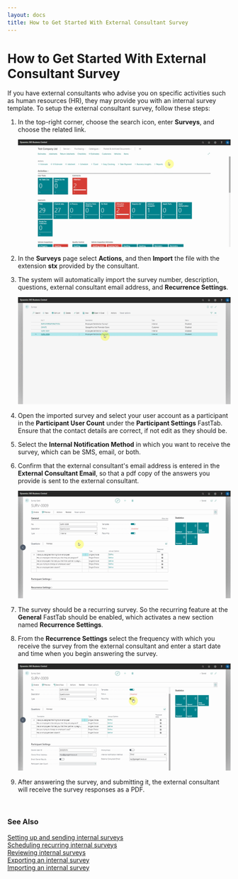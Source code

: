 ```yaml
---
layout: docs
title: How to Get Started With External Consultant Survey
---
```


# How to Get Started With External Consultant Survey

If you have external consultants who advise you on specific activities such as human resources (HR), they may provide you with an internal survey template. To setup the external consultant survey, follow these steps:
1. In the top-right corner, choose the search icon, enter **Surveys**, and choose the related link.

   ![](media/garagehive-internal-surveys-external-consultant1.gif)

2. In the **Surveys** page select **Actions**, and then **Import** the file with the extension **stx** provided by the consultant.
3. The system will automatically import the survey number, description, questions, external consultant email address, and **Recurrence Settings**.

   ![](media/garagehive-internal-surveys-external-consultant2.gif)

4. Open the imported survey and select your user account as a participant in the **Participant User Count** under the **Participant Settings** FastTab. Ensure that the contact details are correct, if not edit as they should be.
5. Select the **Internal Notification Method** in which you want to receive the survey, which can be SMS, email, or both.
6. Confirm that the external consultant's email address is entered in the **External Consultant Email**, so that a pdf copy of the answers you provide is sent to the external consultant.

   ![](media/garagehive-internal-surveys-external-consultant3.gif)

7. The survey should be a recurring survey. So the recurring feature at the **General** FastTab should be enabled, which activates a new section named **Recurrence Settings**. 
8. From the **Recurrence Settings** select the frequency with which you receive the survey from the external consultant and enter a start date and time when you begin answering the survey.

   ![](media/garagehive-internal-surveys-external-consultant4.gif)

9. After answering the survey, and submitting it, the external consultant will receive the survey responses as a PDF.

<br>

### **See Also**

[Setting up and sending internal surveys](garagehive-setting-up-and-sending-internal-surveys.html) \
[Scheduling recurring internal surveys](garagehive-scheduling-recurring-internal-surveys.html) \
[Reviewing internal surveys](reviewing-internal-surveys.html) \
[Exporting an internal survey](garagehive-exporting-an-internal-survey.html) \
[Importing an internal survey](garagehive-importing-an-internal-survey.html)